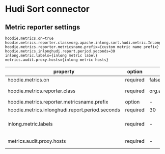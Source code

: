 # Hudi Sort connector

## Metric reporter settings

```property
hoodie.metrics.on=true
hoodie.metrics.reporter.class=org.apache.inlong.sort.hudi.metric.InLongHudiReporter
hoodie.metrics.reporter.metricsname.prefix={custom metric name prefix}
hoodie.metrics.inlonghudi.report.period.seconds=30
inlong.metric.labels={inlong metric label}
metrics.audit.proxy.hosts={inlong metric hosts}
```

| property                                        | option   | default value                                         | docs                                                                                                        |
|-------------------------------------------------|----------|-------------------------------------------------------|-------------------------------------------------------------------------------------------------------------|
| hoodie.metrics.on                               | required | false                                                 | must be 'true'                                                                                              |
| hoodie.metrics.reporter.class                   | required | org.apache.inlong.sort.hudi.metric.InLongHudiReporter | must be 'org.apache.inlong.sort.hudi.metric.InLongHudiReporter'                                             |
| hoodie.metrics.reporter.metricsname.prefix      | option   | -                                                     | The prefix given to the metrics names.                                                                      |
| hoodie.metrics.inlonghudi.report.period.seconds | required | 30                                                    | InLongHudi reporting period in seconds. Default to 30.                                                      |
| inlong.metric.labels                            | required | -                                                     | INLONG metric labels, format is 'key1=value1&key2=value2', default is 'groupId=xxx&streamId=xxx&nodeId=xxx' |
| metrics.audit.proxy.hosts                       | required | -                                                     | Audit proxy host address for reporting audit metrics. e.g. 127.0.0.1:10081,0.0.0.1:10081                    | 

